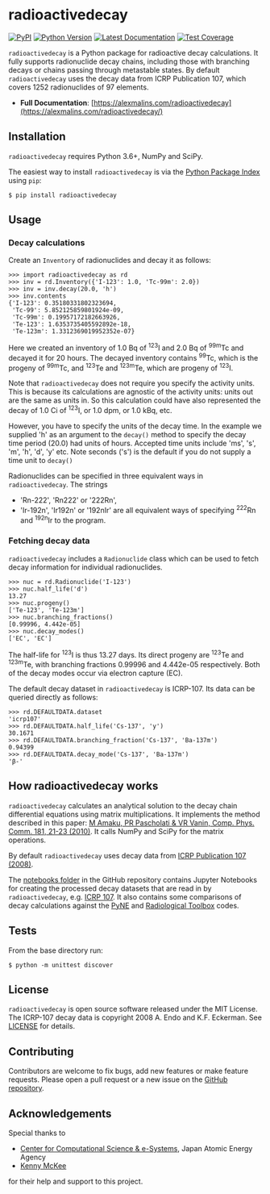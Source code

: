 # radioactivedecay

[![PyPI](https://img.shields.io/pypi/v/radioactivedecay)](https://pypi.org/project/radioactivedecay/)
[![Python Version](https://img.shields.io/pypi/pyversions/radioactivedecay)](https://pypi.org/project/radioactivedecay/)
[![Latest Documentation](https://img.shields.io/badge/docs-latest-brightgreen)](https://alexmalins.com/radioactivedecay/)
[![Test Coverage](https://codecov.io/gh/alexmalins/radioactivedecay/branch/master/graph/badge.svg)](https://codecov.io/gh/alexmalins/radioactivedecay)

``radioactivedecay`` is a Python package for radioactive decay calculations.
It fully supports radionuclide decay chains, including those with branching
decays or chains passing through metastable states. By default
``radioactivedecay`` uses the decay data from ICRP Publication 107, which
covers 1252 radionuclides of 97 elements.

- **Full Documentation**: [https://alexmalins.com/radioactivedecay](https://alexmalins.com/radioactivedecay/)


## Installation

``radioactivedecay`` requires Python 3.6+, NumPy and SciPy.

The easiest way to install ``radioactivedecay`` is via the
[Python Package Index](https://pypi.org/project/radioactivedecay/) using `pip`:

```console
$ pip install radioactivedecay
```


## Usage

### Decay calculations
Create an `Inventory` of radionuclides and decay it as follows:

```pycon
>>> import radioactivedecay as rd
>>> inv = rd.Inventory({'I-123': 1.0, 'Tc-99m': 2.0})
>>> inv = inv.decay(20.0, 'h')
>>> inv.contents
{'I-123': 0.35180331802323694,
 'Tc-99': 5.852125859801924e-09,
 'Tc-99m': 0.19957172182663926,
 'Te-123': 1.6353735405592892e-18,
 'Te-123m': 1.3312369019952352e-07}
```

Here we created an inventory of 1.0 Bq of <sup>123</sup>I and 2.0 Bq of
<sup>99m</sup>Tc and decayed it for 20 hours. The decayed inventory contains
<sup>99</sup>Tc, which is the progeny of <sup>99m</sup>Tc, and 
<sup>123</sup>Te and <sup>123m</sup>Te, which are progeny of <sup>123</sup>I.

Note that ``radioactivedecay`` does not require you specify the activity units.
This is because its calculations are agnostic of the activity units: units out
are the same as units in. So this calculation could have also represented the
decay of 1.0 Ci of <sup>123</sup>I, or 1.0 dpm, or 1.0 kBq, etc.

However, you have to specify the units of the decay time. In the example we
supplied 'h' as an argument to the `decay()` method to specify the decay time
period (20.0) had units of hours. Accepted time units include 'ms', 's', 'm',
'h', 'd', 'y' etc. Note seconds ('s') is the default if you do not supply a
time unit to `decay()`

Radionuclides can be specified in three equivalent ways in
``radioactivedecay``. The strings
* 'Rn-222', 'Rn222' or '222Rn',
* 'Ir-192n', 'Ir192n' or '192nIr'
are all equivalent ways of specifying <sup>222</sup>Rn and <sup>192n</sup>Ir to
the program.


### Fetching decay data
``radioactivedecay`` includes a `Radionuclide` class which can be used to fetch
decay information for individual radionuclides.

```pycon
>>> nuc = rd.Radionuclide('I-123')
>>> nuc.half_life('d')
13.27
>>> nuc.progeny()
['Te-123', 'Te-123m']
>>> nuc.branching_fractions()
[0.99996, 4.442e-05]
>>> nuc.decay_modes()
['EC', 'EC']
```

The half-life for <sup>123</sup>I is thus 13.27 days. Its direct progeny
are <sup>123</sup>Te and <sup>123m</sup>Te, with branching fractions 0.99996
and 4.442e-05 respectively. Both of the decay modes occur via electron capture
(EC).

The default decay dataset in ``radioactivedecay``  is ICRP-107. Its data can be
queried directly as follows:

```pycon
>>> rd.DEFAULTDATA.dataset
'icrp107'
>>> rd.DEFAULTDATA.half_life('Cs-137', 'y')
30.1671
>>> rd.DEFAULTDATA.branching_fraction('Cs-137', 'Ba-137m')
0.94399
>>> rd.DEFAULTDATA.decay_mode('Cs-137', 'Ba-137m')
'β-'
```

## How radioactivedecay works

``radioactivedecay`` calculates an analytical solution to the decay chain
differential equations using matrix multiplications. It implements the
method described in this paper:
[M Amaku, PR Pascholati & VR Vanin, Comp. Phys. Comm. 181, 21-23 (2010)](https://doi.org/10.1016/j.cpc.2009.08.011).
It calls NumPy and SciPy for the matrix operations.

By default ``radioactivedecay`` uses decay data from
[ICRP Publication 107 (2008)](https://journals.sagepub.com/doi/pdf/10.1177/ANIB_38_3).

The [notebooks folder](https://github.com/alexmalins/radioactivedecay/tree/main/notebooks)
in the GitHub repository contains Jupyter Notebooks for creating the processed
decay datasets that are read in by ``radioactivedecay``, e.g.
[ICRP 107](https://github.com/alexmalins/radioactivedecay/tree/main/notebooks/icrp107_dataset/icrp107_dataset.ipynb).
It also contains some comparisons of decay calculations against the
[PyNE](https://github.com/alexmalins/radioactivedecay/tree/main/notebooks/comparisons/pyne/rd_pyne_truncated_compare.ipynb)
and
[Radiological Toolbox](https://github.com/alexmalins/radioactivedecay/tree/main/notebooks/comparisons/radiological_toolbox/radiological_toolbox_compare.ipynb)
codes.


## Tests

From the base directory run:

```console
$ python -m unittest discover
```


## License

``radioactivedecay`` is open source software released under the MIT License. The
ICRP-107 decay data is copyright 2008 A. Endo and K.F. Eckerman. See
[LICENSE](https://github.com/alexmalins/radioactivedecay/blob/main/LICENSE) for
details. 


## Contributing

Contributors are welcome to fix bugs, add new features or make feature 
requests. Please open a pull request or a new issue on the
[GitHub repository](https://github.com/alexmalins/radioactivedecay).


## Acknowledgements

Special thanks to
* [Center for Computational Science & e-Systems](https://ccse.jaea.go.jp/index_eng.html),
Japan Atomic Energy Agency
* [Kenny McKee](https://github.com/Rolleroo)

for their help and support to this project.
